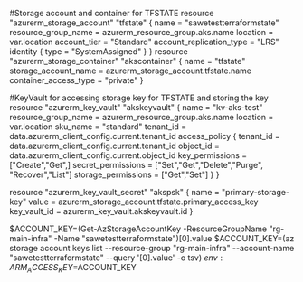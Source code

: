 #Storage account and container for TFSTATE
resource  "azurerm_storage_account"  "tfstate" {
    name =  "sawetestterraformstate"
    resource_group_name =  azurerm_resource_group.aks.name
    location =  var.location
    account_tier =  "Standard"
    account_replication_type =  "LRS"
    identity {
        type =  "SystemAssigned"
    }
}
resource "azurerm_storage_container" "akscontainer" {
  name                  = "tfstate"
  storage_account_name  = azurerm_storage_account.tfstate.name
  container_access_type = "private"
}

#KeyVault for accessing storage key for TFSTATE and storing the key
resource  "azurerm_key_vault"  "akskeyvault" {
    name =  "kv-aks-test"
    resource_group_name =  azurerm_resource_group.aks.name
    location =  var.location
    sku_name =  "standard"
    tenant_id =  data.azurerm_client_config.current.tenant_id
    access_policy {
        tenant_id =  data.azurerm_client_config.current.tenant_id
        object_id =  data.azurerm_client_config.current.object_id
        key_permissions =  ["Create","Get",]
        secret_permissions =  ["Set","Get","Delete","Purge", "Recover","List"]
        storage_permissions =  ["Get","Set"]
    }
}

resource  "azurerm_key_vault_secret"  "akspsk" {
    name =  "primary-storage-key"
    value =  azurerm_storage_account.tfstate.primary_access_key
    key_vault_id =  azurerm_key_vault.akskeyvault.id
}

$ACCOUNT_KEY=(Get-AzStorageAccountKey -ResourceGroupName "rg-main-infra" -Name "sawetestterraformstate")[0].value
$ACCOUNT_KEY=(az storage account keys list --resource-group "rg-main-infra" --account-name "sawetestterraformstate" --query '[0].value' -o tsv)
$env:ARM_ACCESS_KEY=$ACCOUNT_KEY


